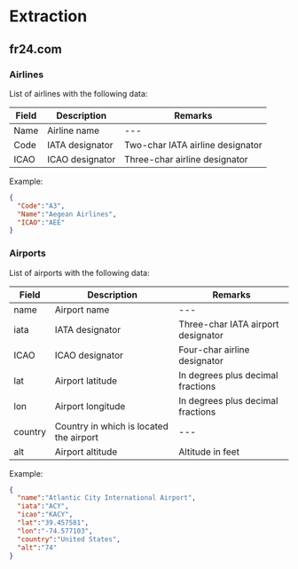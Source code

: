 # Extraction

## fr24.com

### Airlines

List of airlines with the following data:

|Field|Description|Remarks
|---|---|---|
|Name|Airline name|---|
|Code|IATA designator|Two-char IATA airline designator|
|ICAO|ICAO designator|Three-char airline designator|

Example:
```JSON
{
  "Code":"A3",
  "Name":"Aegean Airlines",
  "ICAO":"AEE"
}
```

### Airports

List of airports with the following data:

|Field|Description|Remarks
|---|---|---|
|name|Airport name|---|
|iata|IATA designator|Three-char IATA airport designator|
|ICAO|ICAO designator|Four-char airline designator|
|lat|Airport latitude|In degrees plus decimal fractions|
|lon|Airport longitude|In degrees plus decimal fractions|
|country|Country in which is located the airport|---|
|alt|Airport altitude|Altitude in feet|

Example:
```JSON
{
  "name":"Atlantic City International Airport",
  "iata":"ACY",
  "icao":"KACY",
  "lat":"39.457581",
  "lon":"-74.577103",
  "country":"United States",
  "alt":"74"
}
```
